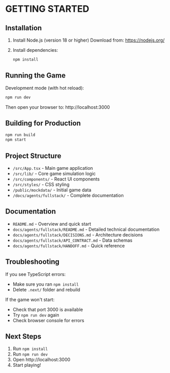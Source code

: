 # GETTING STARTED

## Installation

1. Install Node.js (version 18 or higher)
   Download from: https://nodejs.org/

2. Install dependencies:
   ```bash
   npm install
   ```

## Running the Game

Development mode (with hot reload):
```bash
npm run dev
```

Then open your browser to:
http://localhost:3000

## Building for Production

```bash
npm run build
npm start
```

## Project Structure

- `/src/App.tsx` - Main game application
- `/src/lib/` - Core game simulation logic
- `/src/components/` - React UI components
- `/src/styles/` - CSS styling
- `/public/mockdata/` - Initial game data
- `/docs/agents/fullstack/` - Complete documentation

## Documentation

- `README.md` - Overview and quick start
- `docs/agents/fullstack/README.md` - Detailed technical documentation
- `docs/agents/fullstack/DECISIONS.md` - Architecture decisions
- `docs/agents/fullstack/API_CONTRACT.md` - Data schemas
- `docs/agents/fullstack/HANDOFF.md` - Quick reference

## Troubleshooting

If you see TypeScript errors:
- Make sure you ran `npm install`
- Delete `.next/` folder and rebuild

If the game won't start:
- Check that port 3000 is available
- Try `npm run dev` again
- Check browser console for errors

## Next Steps

1. Run `npm install`
2. Run `npm run dev`
3. Open http://localhost:3000
4. Start playing!
